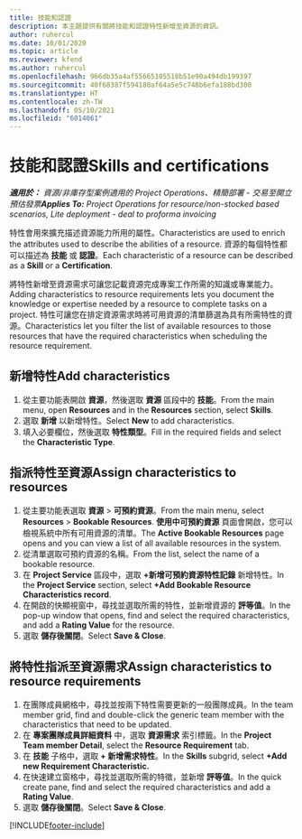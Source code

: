 ```yaml
---
title: 技能和認證
description: 本主題提供有關將技能和認證特性新增至資源的資訊。
author: ruhercul
ms.date: 10/01/2020
ms.topic: article
ms.reviewer: kfend
ms.author: ruhercul
ms.openlocfilehash: 966db35a4af55665105518b51e90a494db199397
ms.sourcegitcommit: 40f68387f594180af64a5e5c748b6efa188bd300
ms.translationtype: HT
ms.contentlocale: zh-TW
ms.lasthandoff: 05/10/2021
ms.locfileid: "6014061"
---
```

# <a name="skills-and-certifications"></a><span data-ttu-id="a8f0d-103">技能和認證</span><span class="sxs-lookup"><span data-stu-id="a8f0d-103">Skills and certifications</span></span>
<span data-ttu-id="a8f0d-104">_**適用於：** 資源/非庫存型案例適用的 Project Operations、精簡部署 - 交易至開立預估發票_</span><span class="sxs-lookup"><span data-stu-id="a8f0d-104">_**Applies To:** Project Operations for resource/non-stocked based scenarios, Lite deployment - deal to proforma invoicing_</span></span>

<span data-ttu-id="a8f0d-105">特性會用來擴充描述資源能力所用的屬性。</span><span class="sxs-lookup"><span data-stu-id="a8f0d-105">Characteristics are used to enrich the attributes used to describe the abilities of a resource.</span></span> <span data-ttu-id="a8f0d-106">資源的每個特性都可以描述為 **技能** 或 **認證**。</span><span class="sxs-lookup"><span data-stu-id="a8f0d-106">Each characteristic of a resource can be described as a **Skill** or a **Certification**.</span></span>

<span data-ttu-id="a8f0d-107">將特性新增至資源需求可讓您記載資源完成專案工作所需的知識或專業能力。</span><span class="sxs-lookup"><span data-stu-id="a8f0d-107">Adding characteristics to resource requirements lets you document the knowledge or expertise needed by a resource to complete tasks on a project.</span></span> <span data-ttu-id="a8f0d-108">特性可讓您在排定資源需求時將可用資源的清單篩選為具有所需特性的資源。</span><span class="sxs-lookup"><span data-stu-id="a8f0d-108">Characteristics let you filter the list of available resources to those resources that have the required characteristics when scheduling the resource requirement.</span></span>

## <a name="add-characteristics"></a><span data-ttu-id="a8f0d-109">新增特性</span><span class="sxs-lookup"><span data-stu-id="a8f0d-109">Add characteristics</span></span>

1. <span data-ttu-id="a8f0d-110">從主要功能表開啟 **資源**，然後選取 **資源** 區段中的 **技能**。</span><span class="sxs-lookup"><span data-stu-id="a8f0d-110">From the main menu, open **Resources** and in the **Resources** section, select **Skills**.</span></span>
2. <span data-ttu-id="a8f0d-111">選取 **新增** 以新增特性。</span><span class="sxs-lookup"><span data-stu-id="a8f0d-111">Select **New** to add characteristics.</span></span>
3. <span data-ttu-id="a8f0d-112">填入必要欄位，然後選取 **特性類型**。</span><span class="sxs-lookup"><span data-stu-id="a8f0d-112">Fill in the required fields and select the **Characteristic Type**.</span></span>

## <a name="assign-characteristics-to-resources"></a><span data-ttu-id="a8f0d-113">指派特性至資源</span><span class="sxs-lookup"><span data-stu-id="a8f0d-113">Assign characteristics to resources</span></span>

1. <span data-ttu-id="a8f0d-114">從主要功能表選取 **資源** > **可預約資源**。</span><span class="sxs-lookup"><span data-stu-id="a8f0d-114">From the main menu, select **Resources** > **Bookable Resources**.</span></span> <span data-ttu-id="a8f0d-115">**使用中可預約資源** 頁面會開啟，您可以檢視系統中所有可用資源的清單。</span><span class="sxs-lookup"><span data-stu-id="a8f0d-115">The **Active Bookable Resources** page opens and you can view a list of all available resources in the system.</span></span>
2. <span data-ttu-id="a8f0d-116">從清單選取可預約資源的名稱。</span><span class="sxs-lookup"><span data-stu-id="a8f0d-116">From the list, select the name of a bookable resource.</span></span>
3. <span data-ttu-id="a8f0d-117">在 **Project Service** 區段中，選取 **+新增可預約資源特性記錄** 新增特性。</span><span class="sxs-lookup"><span data-stu-id="a8f0d-117">In the **Project Service** section, select **+Add Bookable Resource Characteristics record**.</span></span>
4. <span data-ttu-id="a8f0d-118">在開啟的快顯視窗中，尋找並選取所需的特性，並新增資源的 **評等值**。</span><span class="sxs-lookup"><span data-stu-id="a8f0d-118">In the pop-up window that opens, find and select the required characteristics, and add a **Rating Value** for the resource.</span></span>
5. <span data-ttu-id="a8f0d-119">選取 **儲存後關閉**。</span><span class="sxs-lookup"><span data-stu-id="a8f0d-119">Select **Save & Close**.</span></span>

## <a name="assign-characteristics-to-resource-requirements"></a><span data-ttu-id="a8f0d-120">將特性指派至資源需求</span><span class="sxs-lookup"><span data-stu-id="a8f0d-120">Assign characteristics to resource requirements</span></span>

1. <span data-ttu-id="a8f0d-121">在團隊成員網格中，尋找並按兩下特性需要更新的一般團隊成員。</span><span class="sxs-lookup"><span data-stu-id="a8f0d-121">In the team member grid, find and double-click the generic team member with the characteristics that need to be updated.</span></span>
2. <span data-ttu-id="a8f0d-122">在 **專案團隊成員詳細資料** 中，選取 **資源需求** 索引標籤。</span><span class="sxs-lookup"><span data-stu-id="a8f0d-122">In the **Project Team member Detail**, select the **Resource Requirement** tab.</span></span>
3. <span data-ttu-id="a8f0d-123">在 **技能** 子格中，選取 **+ 新增需求特性**。</span><span class="sxs-lookup"><span data-stu-id="a8f0d-123">In the **Skills** subgrid, select **+Add new Requirement Characteristic.**</span></span>
4. <span data-ttu-id="a8f0d-124">在快速建立窗格中，尋找並選取所需的特徵，並新增 **評等值**。</span><span class="sxs-lookup"><span data-stu-id="a8f0d-124">In the quick create pane, find and select the required characteristics and add a **Rating Value**.</span></span>
5. <span data-ttu-id="a8f0d-125">選取 **儲存後關閉**。</span><span class="sxs-lookup"><span data-stu-id="a8f0d-125">Select **Save & Close**.</span></span>

[!INCLUDE[footer-include](../includes/footer-banner.md)]
